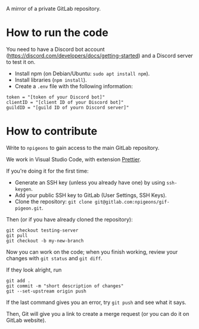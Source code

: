 A mirror of a private GitLab repository.

# How to run the code

You need to have a Discord bot account (https://discord.com/developers/docs/getting-started) and a Discord server to test it on.

-   Install npm (on Debian/Ubuntu: `sudo apt install npm`).
-   Install libraries (`npm install`).
-   Create a `.env` file with the following information:

```
token = "[token of your Discord bot]"
clientID = "[client ID of your Discord bot]"
guildID = "[guild ID of yourn Discord server]"
```

# How to contribute

Write to `npigeons` to gain access to the main GitLab repository.

We work in Visual Studio Code, with extension [Prettier](https://marketplace.visualstudio.com/items?itemName=esbenp.prettier-vscode).

If you're doing it for the first time:

-   Generate an SSH key (unless you already have one) by using `ssh-keygen`.
-   Add your public SSH key to GitLab (User Settings, SSH Keys).
-   Clone the repository: `git clone git@gitlab.com:npigeons/gif-pigeon.git`.

Then (or if you have already cloned the repository):

```console
git checkout testing-server
git pull
git checkout -b my-new-branch
```

Now you can work on the code; when you finish working, review your changes with `git status` and `git diff`.

If they look alright, run

```
git add .
git commit -m "short description of changes"
git --set-upstream origin push
```

If the last command gives you an error, try `git push` and see what it says.

Then, Git will give you a link to create a merge request (or you can do it on GitLab website).
